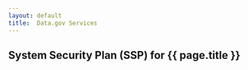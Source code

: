 ```yaml
---
layout: default
title:  Data.gov Services
---
```

## System Security Plan (SSP) for {{ page.title }}
